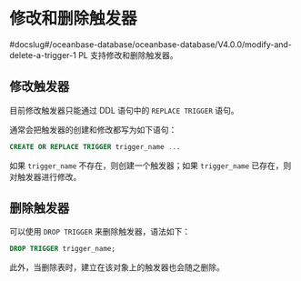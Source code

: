 # 修改和删除触发器
#docslug#/oceanbase-database/oceanbase-database/V4.0.0/modify-and-delete-a-trigger-1
PL 支持修改和删除触发器。

## 修改触发器

目前修改触发器只能通过 DDL 语句中的 `REPLACE TRIGGER` 语句。

通常会把触发器的创建和修改都写为如下语句：

```sql
CREATE OR REPLACE TRIGGER trigger_name ...
```

如果 `trigger_name` 不存在，则创建一个触发器；如果 `trigger_name` 已存在，则对触发器进行修改。

## 删除触发器

可以使用 `DROP TRIGGER` 来删除触发器，语法如下：

```sql
DROP TRIGGER trigger_name;
```

此外，当删除表时，建立在该对象上的触发器也会随之删除。
